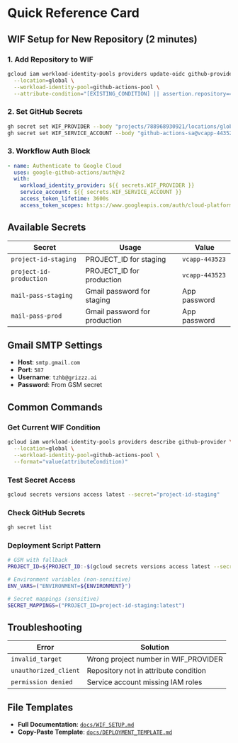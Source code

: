 # Quick Reference Card

## WIF Setup for New Repository (2 minutes)

### 1. Add Repository to WIF
```bash
gcloud iam workload-identity-pools providers update-oidc github-provider \
  --location=global \
  --workload-identity-pool=github-actions-pool \
  --attribute-condition="[EXISTING_CONDITION] || assertion.repository=='grizzz-ai/YOUR-REPO'"
```

### 2. Set GitHub Secrets
```bash
gh secret set WIF_PROVIDER --body "projects/788968930921/locations/global/workloadIdentityPools/github-actions-pool/providers/github-provider"
gh secret set WIF_SERVICE_ACCOUNT --body "github-actions-sa@vcapp-443523.iam.gserviceaccount.com"
```

### 3. Workflow Auth Block
```yaml
- name: Authenticate to Google Cloud
  uses: google-github-actions/auth@v2
  with:
    workload_identity_provider: ${{ secrets.WIF_PROVIDER }}
    service_account: ${{ secrets.WIF_SERVICE_ACCOUNT }}
    access_token_lifetime: 3600s
    access_token_scopes: https://www.googleapis.com/auth/cloud-platform
```

## Available Secrets

| Secret | Usage | Value |
|--------|-------|-------|
| `project-id-staging` | PROJECT_ID for staging | `vcapp-443523` |
| `project-id-production` | PROJECT_ID for production | `vcapp-443523` |
| `mail-pass-staging` | Gmail password for staging | App password |
| `mail-pass-prod` | Gmail password for production | App password |

## Gmail SMTP Settings
- **Host**: `smtp.gmail.com`
- **Port**: `587`
- **Username**: `tzhb@grizzz.ai`
- **Password**: From GSM secret

## Common Commands

### Get Current WIF Condition
```bash
gcloud iam workload-identity-pools providers describe github-provider \
  --location=global \
  --workload-identity-pool=github-actions-pool \
  --format="value(attributeCondition)"
```

### Test Secret Access
```bash
gcloud secrets versions access latest --secret="project-id-staging"
```

### Check GitHub Secrets
```bash
gh secret list
```

### Deployment Script Pattern
```bash
# GSM with fallback
PROJECT_ID=${PROJECT_ID:-$(gcloud secrets versions access latest --secret="project-id-staging" 2>/dev/null || echo "vcapp-443523")}

# Environment variables (non-sensitive)
ENV_VARS=("ENVIRONMENT=${ENVIRONMENT}")

# Secret mappings (sensitive)
SECRET_MAPPINGS=("PROJECT_ID=project-id-staging:latest")
```

## Troubleshooting

| Error | Solution |
|-------|----------|
| `invalid_target` | Wrong project number in WIF_PROVIDER |
| `unauthorized_client` | Repository not in attribute condition |
| `permission denied` | Service account missing IAM roles |

## File Templates

- **Full Documentation**: [`docs/WIF_SETUP.md`](./WIF_SETUP.md)
- **Copy-Paste Template**: [`docs/DEPLOYMENT_TEMPLATE.md`](./DEPLOYMENT_TEMPLATE.md)